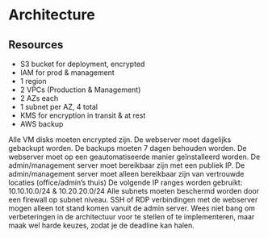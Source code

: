 # Architecture

## Resources

- S3 bucket for deployment, encrypted
- IAM for prod & management
- 1 region
- 2 VPCs (Production & Management)
- 2 AZs each
- 1 subnet per AZ, 4 total
- KMS for encryption in transit & at rest
- AWS backup

Alle VM disks moeten encrypted zijn.
De webserver moet dagelijks gebackupt worden. De backups moeten 7 dagen behouden worden.
De webserver moet op een geautomatiseerde manier geïnstalleerd worden.
De admin/management server moet bereikbaar zijn met een publiek IP.
De admin/management server moet alleen bereikbaar zijn van vertrouwde locaties (office/admin’s thuis)
De volgende IP ranges worden gebruikt: 10.10.10.0/24 & 10.20.20.0/24
Alle subnets moeten beschermd worden door een firewall op subnet niveau.
SSH of RDP verbindingen met de webserver mogen alleen tot stand komen vanuit de admin server.
Wees niet bang om verbeteringen in de architectuur voor te stellen of te implementeren, maar maak wel harde keuzes, zodat je de deadline kan halen.
